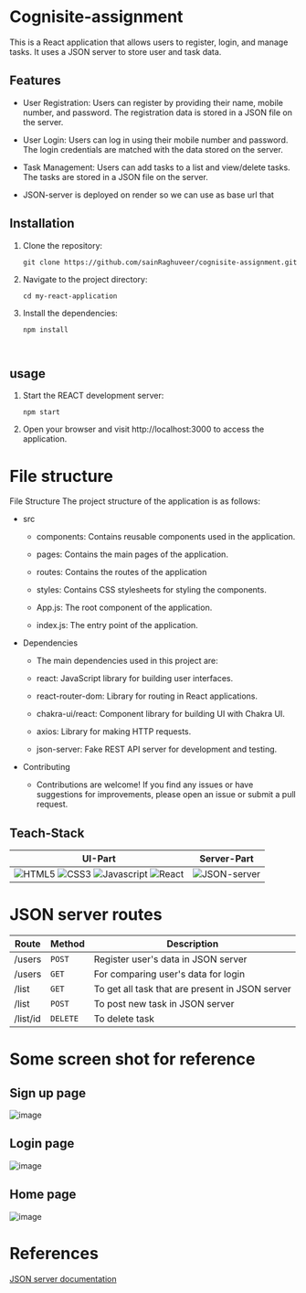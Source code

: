# Cognisite-assignment

This is a React application that allows users to register, login, and manage tasks. It uses a JSON server to store user and task data.

## Features

- User Registration: Users can register by providing their name, mobile number, and password. The registration data is stored in a JSON file on the server.

- User Login: Users can log in using their mobile number and password. The login credentials are matched with the data stored on the server.

- Task Management: Users can add tasks to a list and view/delete tasks. The tasks are stored in a JSON file on the server.

- JSON-server is deployed on render so we can use as base url that  

## Installation

1. Clone the repository:

   ```shell
   git clone https://github.com/sainRaghuveer/cognisite-assignment.git

2. Navigate to the project directory:
   ```shell
   cd my-react-application

3. Install the dependencies:
   ```shell
   npm install

 
## usage
1. Start the REACT development server:
   ```shell 
   npm start

2. Open your browser and visit http://localhost:3000 to access the application.


# File structure

File Structure
The project structure of the application is as follows:

- src
  - components: Contains reusable components used in the application.

  - pages: Contains the main pages of the application.

  - routes: Contains the routes of the application

  - styles: Contains CSS stylesheets for styling the components.

  - App.js: The root component of the application.

  - index.js: The entry point of the application.

- Dependencies
  - The main dependencies used in this project are:

  -  react: JavaScript library for building user interfaces.

  -  react-router-dom: Library for routing in React applications.

  -  chakra-ui/react: Component library for building UI with Chakra UI.

  -  axios: Library for making HTTP requests.

  -  json-server: Fake REST API server for development and testing.

- Contributing
  -  Contributions are welcome! If you find any issues or have suggestions for improvements, please open an issue or submit a pull request.

## Teach-Stack
| UI-Part | Server-Part |
|---------|-------------|
|![HTML5](https://img.shields.io/badge/HTML5-E34F26?style=for-the-badge&logo=html5&logoColor=white) ![CSS3](https://img.shields.io/badge/CSS3-1572B6?style=for-the-badge&logo=css3&logoColor=white) ![Javascript](https://img.shields.io/badge/JavaScript-323330?style=for-the-badge&logo=javascript&logoColor=F7DF1E) ![React](https://img.shields.io/badge/React-20232A?style=for-the-badge&logo=react&logoColor=61DAFB)| ![JSON-server](https://img.shields.io/badge/json-5E5C5C?style=for-the-badge&logo=json&logoColor=white) |


# JSON server routes

| Route | Method | Description |
|-------|-------------|----------|
| /users | `POST` | Register user's data in JSON server |
| /users | `GET` | For comparing user's data for login |
| /list | `GET` | To get all task that are present in JSON server |
| /list | `POST` | To post new task in JSON server |
| /list/id | `DELETE` |	To delete task |


 # Some screen shot for reference 

## Sign up page
<img src="https://github.com/sainRaghuveer/cognisite-assignment/assets/112657812/e6459b0e-cc4f-475b-a392-2b341a3cca36" alt="image"/>

## Login page
<img src="https://github.com/sainRaghuveer/cognisite-assignment/assets/112657812/dc04443b-b837-403b-a58d-6ccfbf673282" alt="image"/>

## Home page
<img src="https://github.com/sainRaghuveer/cognisite-assignment/assets/112657812/cafcbad0-e4b1-4c88-9973-4fe065b76ad0" alt="image"/>



# References
<a href="https://github.com/typicode/json-server"> JSON server documentation</a>